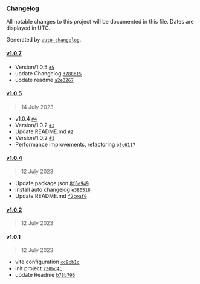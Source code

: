 ### Changelog

All notable changes to this project will be documented in this file. Dates are displayed in UTC.

Generated by [`auto-changelog`](https://github.com/CookPete/auto-changelog).

#### [v1.0.7](https://github.com/mgcodeur/super-translator/compare/v1.0.5...v1.0.7)

- Version/1.0.5 [`#5`](https://github.com/mgcodeur/super-translator/pull/5)
- update Changelog [`3780b15`](https://github.com/mgcodeur/super-translator/commit/3780b15e12459f6a24ebf58c74bf05c89ae2a550)
- update readme [`a2e3267`](https://github.com/mgcodeur/super-translator/commit/a2e3267a95eaaa1d49dbc8bd5048b94dd71c5b23)

#### [v1.0.5](https://github.com/mgcodeur/super-translator/compare/v1.0.4...v1.0.5)

> 14 July 2023

- v1.0.4 [`#4`](https://github.com/mgcodeur/super-translator/pull/4)
- Version/1.0.2 [`#3`](https://github.com/mgcodeur/super-translator/pull/3)
- Update README.md [`#2`](https://github.com/mgcodeur/super-translator/pull/2)
- Version/1.0.2 [`#1`](https://github.com/mgcodeur/super-translator/pull/1)
- Performance improvements, refactoring [`b5c6117`](https://github.com/mgcodeur/super-translator/commit/b5c611715c51ede976a8a28cf069d807f6773d16)

#### [v1.0.4](https://github.com/mgcodeur/super-translator/compare/v1.0.2...v1.0.4)

> 12 July 2023

- Update package.json [`8f6e949`](https://github.com/mgcodeur/super-translator/commit/8f6e9491aec77fce14ba269a6485fb46539d7ffe)
- install auto changelog [`e380518`](https://github.com/mgcodeur/super-translator/commit/e380518fdb852d75e6f9d61ee84146eeff6fa621)
- Update README.md [`f2ceaf0`](https://github.com/mgcodeur/super-translator/commit/f2ceaf0204da2ce46caf3ab9e1f74ca998fe35c8)

#### [v1.0.2](https://github.com/mgcodeur/super-translator/compare/v1.0.1...v1.0.2)

> 12 July 2023

#### v1.0.1

> 12 July 2023

- vite configuration [`cc9cb1c`](https://github.com/mgcodeur/super-translator/commit/cc9cb1cc5156994102c82b8cc3f1b8f78a72f61c)
- init project [`730bd4c`](https://github.com/mgcodeur/super-translator/commit/730bd4cc9e9fd7bfad0b97daceeab52e1e22f6e4)
- update Readme [`b78b796`](https://github.com/mgcodeur/super-translator/commit/b78b796994bb85b9c3ba7b6ec59358e346769b41)
